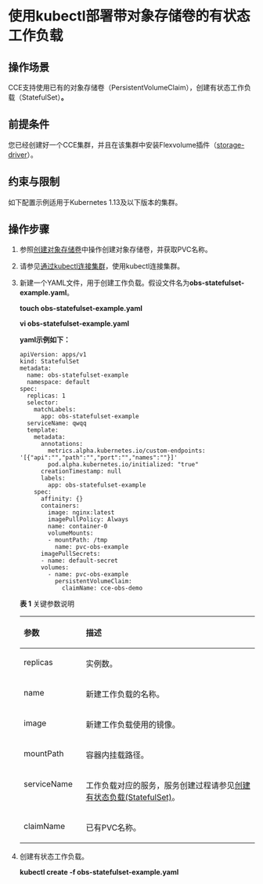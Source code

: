# 使用kubectl部署带对象存储卷的有状态工作负载<a name="cce_01_0328"></a>

## 操作场景<a name="section1062914713566"></a>

CCE支持使用已有的对象存储卷（PersistentVolumeClaim），创建有状态工作负载（StatefulSet）**。**

## 前提条件<a name="section1640173074515"></a>

您已经创建好一个CCE集群，并且在该集群中安装Flexvolume插件（[storage-driver](storage-driver（系统资源插件-必装）.md)）。

## 约束与限制<a name="section946015116135"></a>

如下配置示例适用于Kubernetes 1.13及以下版本的集群。

## 操作步骤<a name="section1530655595611"></a>

1.  参照[创建对象存储卷](使用对象存储卷.md#section172788131291)中操作创建对象存储卷，并获取PVC名称。
2.  请参见[通过kubectl连接集群](通过kubectl连接集群.md)，使用kubectl连接集群。
3.  新建一个YAML文件，用于创建工作负载。假设文件名为**obs-statefulset-example.yaml**。

    **touch obs-statefulset-example.yaml**

    **vi obs-statefulset-example.yaml**

    **yaml示例如下：**

    ```
    apiVersion: apps/v1
    kind: StatefulSet
    metadata:
      name: obs-statefulset-example
      namespace: default
    spec:
      replicas: 1
      selector:
        matchLabels:
          app: obs-statefulset-example
      serviceName: qwqq
      template:
        metadata:
          annotations:
            metrics.alpha.kubernetes.io/custom-endpoints: '[{"api":"","path":"","port":"","names":""}]'
            pod.alpha.kubernetes.io/initialized: "true"
          creationTimestamp: null
          labels:
            app: obs-statefulset-example
        spec:
          affinity: {}
          containers:	
            image: nginx:latest
            imagePullPolicy: Always
            name: container-0
            volumeMounts:
            - mountPath: /tmp
              name: pvc-obs-example
          imagePullSecrets:
          - name: default-secret
          volumes:
            - name: pvc-obs-example
              persistentVolumeClaim:
                claimName: cce-obs-demo
    ```

    **表 1**  关键参数说明

    <a name="table19249175815503"></a>
    <table><thead align="left"><tr id="row1425005815020"><th class="cellrowborder" valign="top" width="26.43%" id="mcps1.2.3.1.1"><p id="p1525045817501"><a name="p1525045817501"></a><a name="p1525045817501"></a>参数</p>
    </th>
    <th class="cellrowborder" valign="top" width="73.57000000000001%" id="mcps1.2.3.1.2"><p id="p162501858165014"><a name="p162501858165014"></a><a name="p162501858165014"></a>描述</p>
    </th>
    </tr>
    </thead>
    <tbody><tr id="row725065865014"><td class="cellrowborder" valign="top" width="26.43%" headers="mcps1.2.3.1.1 "><p id="p152504582506"><a name="p152504582506"></a><a name="p152504582506"></a>replicas</p>
    </td>
    <td class="cellrowborder" valign="top" width="73.57000000000001%" headers="mcps1.2.3.1.2 "><p id="p1425185812509"><a name="p1425185812509"></a><a name="p1425185812509"></a>实例数。</p>
    </td>
    </tr>
    <tr id="row1025175814505"><td class="cellrowborder" valign="top" width="26.43%" headers="mcps1.2.3.1.1 "><p id="p1825125813505"><a name="p1825125813505"></a><a name="p1825125813505"></a>name</p>
    </td>
    <td class="cellrowborder" valign="top" width="73.57000000000001%" headers="mcps1.2.3.1.2 "><p id="p1178914555417"><a name="p1178914555417"></a><a name="p1178914555417"></a>新建工作负载的名称。</p>
    </td>
    </tr>
    <tr id="row17251115805017"><td class="cellrowborder" valign="top" width="26.43%" headers="mcps1.2.3.1.1 "><p id="p2025185817509"><a name="p2025185817509"></a><a name="p2025185817509"></a>image</p>
    </td>
    <td class="cellrowborder" valign="top" width="73.57000000000001%" headers="mcps1.2.3.1.2 "><p id="p9251125875017"><a name="p9251125875017"></a><a name="p9251125875017"></a>新建工作负载使用的镜像。</p>
    </td>
    </tr>
    <tr id="row8251165845018"><td class="cellrowborder" valign="top" width="26.43%" headers="mcps1.2.3.1.1 "><p id="p22521858135013"><a name="p22521858135013"></a><a name="p22521858135013"></a>mountPath</p>
    </td>
    <td class="cellrowborder" valign="top" width="73.57000000000001%" headers="mcps1.2.3.1.2 "><p id="p1525285819508"><a name="p1525285819508"></a><a name="p1525285819508"></a>容器内挂载路径。</p>
    </td>
    </tr>
    <tr id="row848562355515"><td class="cellrowborder" valign="top" width="26.43%" headers="mcps1.2.3.1.1 "><p id="p144666233557"><a name="p144666233557"></a><a name="p144666233557"></a>serviceName</p>
    </td>
    <td class="cellrowborder" valign="top" width="73.57000000000001%" headers="mcps1.2.3.1.2 "><p id="p1090712121565"><a name="p1090712121565"></a><a name="p1090712121565"></a>工作负载对应的服务，服务创建过程请参见<a href="创建有状态负载(StatefulSet).md">创建有状态负载(StatefulSet)</a>。</p>
    </td>
    </tr>
    <tr id="row8483182315551"><td class="cellrowborder" valign="top" width="26.43%" headers="mcps1.2.3.1.1 "><p id="p846772375512"><a name="p846772375512"></a><a name="p846772375512"></a>claimName</p>
    </td>
    <td class="cellrowborder" valign="top" width="73.57000000000001%" headers="mcps1.2.3.1.2 "><p id="p346792375514"><a name="p346792375514"></a><a name="p346792375514"></a>已有PVC名称。</p>
    </td>
    </tr>
    </tbody>
    </table>

4.  创建有状态工作负载。

    **kubectl create -f obs-statefulset-example.yaml**


